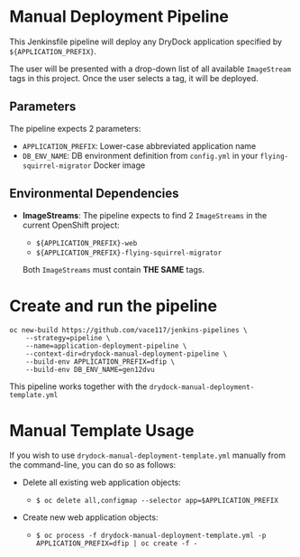 # Manual Deployment Pipeline

This Jenkinsfile pipeline will deploy any DryDock application specified by `${APPLICATION_PREFIX}`. 

The user will be presented with a drop-down list of all available `ImageStream` tags in this project. Once the user selects a tag, it will be deployed. 

## Parameters
The pipeline expects 2 parameters:
  * `APPLICATION_PREFIX`: Lower-case abbreviated application name
  * `DB_ENV_NAME`: DB environment definition from `config.yml` in your `flying-squirrel-migrator` Docker image

## Environmental Dependencies
* **ImageStreams**: The pipeline expects to find 2 `ImageStreams` in the current OpenShift project:
  * `${APPLICATION_PREFIX}-web`
  * `${APPLICATION_PREFIX}-flying-squirrel-migrator`

  Both `ImageStreams` must contain **THE SAME** tags.

# Create and run the pipeline
```
oc new-build https://github.com/vace117/jenkins-pipelines \
    --strategy=pipeline \
    --name=application-deployment-pipeline \
    --context-dir=drydock-manual-deployment-pipeline \
    --build-env APPLICATION_PREFIX=dfip \
    --build-env DB_ENV_NAME=gen12dvu
```

This pipeline works together with the `drydock-manual-deployment-template.yml`

# Manual Template Usage
If you wish to use `drydock-manual-deployment-template.yml` manually from the command-line, you can do so as follows:

* Delete all existing web application objects: 
  * `$ oc delete all,configmap --selector app=$APPLICATION_PREFIX` 
  
* Create new web application objects: 
  * `$ oc process -f drydock-manual-deployment-template.yml -p APPLICATION_PREFIX=dfip | oc create -f -`

